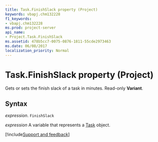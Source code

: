 ```yaml
---
title: Task.FinishSlack property (Project)
keywords: vbapj.chm132228
f1_keywords:
- vbapj.chm132228
ms.prod: project-server
api_name:
- Project.Task.FinishSlack
ms.assetid: 478b5cc7-0075-0876-1811-55cde2973463
ms.date: 06/08/2017
localization_priority: Normal
---
```



# Task.FinishSlack property (Project)

Gets or sets the finish slack of a task in minutes. Read-only  **Variant**.


## Syntax

_expression_. `FinishSlack`

_expression_ A variable that represents a [Task](./Project.Task.md) object.

[!include[Support and feedback](~/includes/feedback-boilerplate.md)]